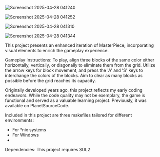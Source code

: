 
![Screenshot 2025-04-28 041240](https://github.com/user-attachments/assets/73040f43-9079-41b3-ba84-defbde0ceb5b)

![Screenshot 2025-04-28 041252](https://github.com/user-attachments/assets/7e5df494-dee6-4295-b101-8f658ea14edf)

![Screenshot 2025-04-28 041310](https://github.com/user-attachments/assets/957b577d-d696-402e-8aa7-8190f07e0fed)

![Screenshot 2025-04-28 041344](https://github.com/user-attachments/assets/bbb36eed-feae-4960-810c-034b2a159e6f)


This project presents an enhanced iteration of MasterPiece, incorporating visual elements to enrich the gameplay experience.

Gameplay Instructions: To play, align three blocks of the same color either horizontally, vertically, or diagonally to eliminate them from the grid. Utilize the arrow keys for block movement, and press the 'A' and 'S' keys to interchange the colors of the blocks. Aim to clear as many blocks as possible before the grid reaches its capacity.

Originally developed years ago, this project reflects my early coding endeavors. While the code quality may not be exemplary, the game is functional and served as a valuable learning project. Previously, it was available on PlanetSourceCode.

Included in this project are three makefiles tailored for different environments:

* For *nix systems
* For Windows
* 

Dependencies: This project requires SDL2
